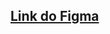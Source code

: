 ## [Link do Figma](https://www.figma.com/design/knpwsiFiO6HBIf2jSXbKHc/DIO---Decola-Tech-Avanade-2025?node-id=0-1&m=dev&t=zvDPf4u91VSOX124-1)

